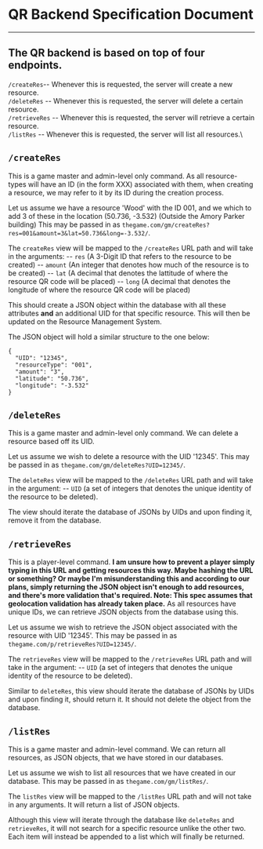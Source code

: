 # QR Backend Specification Document
----
## The QR backend is based on top of **four** endpoints.
`/createRes`-- Whenever this is requested, the server will create a new resource.\
`/deleteRes` -- Whenever this is requested, the server will delete a certain resource.\
`/retrieveRes` -- Whenever this is requested, the server will retrieve a certain resource.\
`/listRes` -- Whenever this is requested, the server will list all resources.\

## `/createRes`
This is a game master and admin-level only command. As all resource-types will have an ID (in the form XXX) associated with them, when creating a resource, we may refer to it by its ID during the creation process.

Let us assume we have a resource 'Wood' with the ID 001, and we which to add 3 of these in the location (50.736, -3.532) (Outside the Amory Parker building) This may be passed in as `thegame.com/gm/createRes?res=001&amount=3&lat=50.736&long=-3.532/`.

The `createRes` view will be mapped to the `/createRes` URL path and will take in the arguments:
-- `res` (A 3-Digit ID that refers to the resource to be created)
-- `amount` (An integer that denotes how much of the resource is to be created)
-- `lat` (A decimal that denotes the lattitude of where the resource QR code will be placed)
-- `long` (A decimal that denotes the longitude of where the resource QR code will be placed)

This should create a JSON object within the database with all these attributes **and** an additional UID for that specific resource. This will then be updated on the Resource Management System.

The JSON object will hold a similar structure to the one below:

```
{
  "UID": "12345",
  "resourceType": "001",
  "amount": "3",
  "latitude": "50.736",
  "longitude": "-3.532"
}
```

## `/deleteRes`
This is a game master and admin-level only command. We can delete a resource based off its UID.

Let us assume we wish to delete a resource with the UID '12345'. This may be passed in as `thegame.com/gm/deleteRes?UID=12345/`.

The `deleteRes` view will be mapped to the `/deleteRes` URL path and will take in the argument:
-- `UID` (a set of integers that denotes the unique identity of the resource to be deleted).

The view should iterate the database of JSONs by UIDs and upon finding it, remove it from the database.

## `/retrieveRes`
This is a player-level command. **I am unsure how to prevent a player simply typing in this URL and getting resources this way. Maybe hashing the URL or something? Or maybe I'm misunderstanding this and according to our plans, simply returning the JSON object isn't enough to add resources, and there's more validation that's required. Note: This spec assumes that geolocation validation has already taken place.** As all resources have unique IDs, we can retrieve JSON objects from the database using this.

Let us assume we wish to retrieve the JSON object associated with the resource with UID '12345'. This may be passed in as `thegame.com/p/retrieveRes?UID=12345/`.

The `retrieveRes` view will be mapped to the `/retrieveRes` URL path and will take in the argument:
-- `UID` (a set of integers that denotes the unique identity of the resource to be deleted).

Similar to `deleteRes`, this view should iterate the database of JSONs by UIDs and upon finding it, should return it. It should not delete the object from the database.

## `/listRes`
This is a game master and admin-level command. We can return all resources, as JSON objects, that we have stored in our databases.

Let us assume we wish to list all resources that we have created in our database. This may be passed in as `thegame.com/gm/listRes/`.

The `listRes` view will be mapped to the `/listRes` URL path and will not take in any arguments. It will return a list of JSON objects.

Although this view will iterate through the database like `deleteRes` and `retrieveRes`, it will not search for a specific resource unlike the other two. Each item will instead be appended to a list which will finally be returned.
